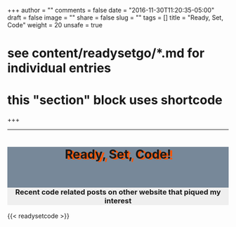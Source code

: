 +++
author = ""
comments = false
date = "2016-11-30T11:20:35-05:00"
draft = false
image = ""
share = false
slug = ""
tags = []
title = "Ready, Set, Code"
weight = 20
unsafe = true
# see content/readysetgo/*.md for individual entries
# this "section" block uses shortcode
+++

<hr class="green5">
<div style="background: lightslategray;">
<center>
  <h1 style="background: lightslategray; text-shadow: 5px 2px #ff5500;">Ready, Set, Code!</h1>
  <br>
  <h3 style="background: #EFEFEF">Recent code related posts on other website that piqued my interest</h3>
</center>
</div>

{{< readysetcode >}}
